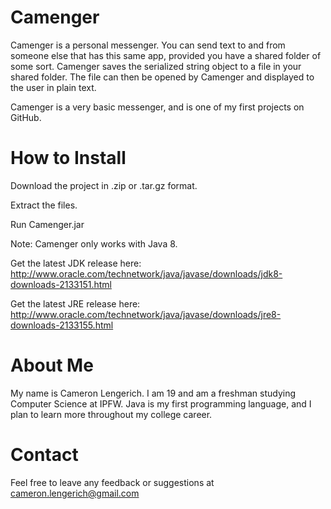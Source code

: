 Camenger
=============

Camenger is a personal messenger. You can send text to and from someone else that has this same app, provided you have a shared folder of some sort. Camenger saves the serialized string object to a file in your shared folder. The file can then be opened by Camenger and displayed to the user in plain text.

Camenger is a very basic messenger, and is one of my first projects on GitHub.


How to Install
=============
Download the project in .zip or .tar.gz format.

Extract the files.

Run Camenger.jar



Note: Camenger only works with Java 8.

Get the latest JDK release here: http://www.oracle.com/technetwork/java/javase/downloads/jdk8-downloads-2133151.html

Get the latest JRE release here: http://www.oracle.com/technetwork/java/javase/downloads/jre8-downloads-2133155.html


About Me
============
My name is Cameron Lengerich. I am 19 and am a freshman studying Computer Science at IPFW. Java is my first programming language, and I plan to learn more throughout my college career.

Contact
=============
Feel free to leave any feedback or suggestions at cameron.lengerich@gmail.com
